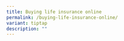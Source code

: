 ```yaml
---
title: Buying life insurance online
permalink: /buying-life-insurance-online/
variant: tiptap
description: ""
---
```

